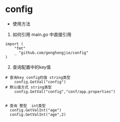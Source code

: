 # config

- 使用方法

1. 如何引用 
main.go 中直接引用
```goland
import (
	"fmt"
	_ "github.com/genghongjie/config"
)
```

2. 查询配置中的key值
```cassandraql
# 查询key config的值 string类型
    config.GetVal("config")
# 默认值方式 string类型
    config.GetVal("config","conf/app.properties")


# 查询 整型  int类型
  config.GetValInt("age")
  config.GetValInt("age",2)
```